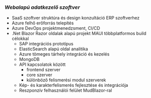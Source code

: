 ### *Webalapú adatkezelő szoftver*

* SaaS szoftver struktúra és design konzultáció ERP szoftverhez
* Azure felhő erőforrás telepítés
* Azure DevOps projektmenedzsment, CI/CD
* .Net Blazor Razor oldalak alapú projekt MAUI többplatformos build célokkal
    * SAP integrációs prototípus
    * ElasticSearch alapú oldal analitika
    * Azure tömeges tárhely integráció és kezelés
    * MongoDB
    * API kapcsolatok között
        * frontend szerver
        * core szerver
        * különböző felismerési modul szerverek
    * Kép- és karakterfelismerés fejlesztése és integrációja
    * Reszponzív felhasználói felület MudBlazor-ral